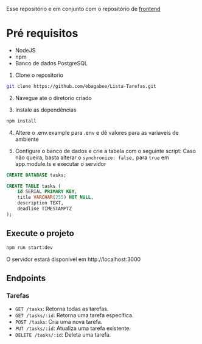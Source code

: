 Esse repositório e em conjunto com o repositório de [frontend](https://github.com/ebagabee/Angular-Task-Lists)

# Pré requisitos

- NodeJS
- npm
- Banco de dados PostgreSQL

1. Clone o repositorio

```bash
git clone https://github.com/ebagabee/Lista-Tarefas.git
```

2. Navegue ate o diretorio criado

3. Instale as dependências

```bash
npm install
```
4. Altere o .env.example para .env e dê valores para as variaveis de ambiente

5. Configure o banco de dados e crie a tabela com o seguinte script:
  Caso não queira, basta alterar o `synchronize: false,` para `true` em app.module.ts e executar o servidor

```sql
CREATE DATABASE tasks;

CREATE TABLE tasks (
    id SERIAL PRIMARY KEY,
    title VARCHAR(255) NOT NULL,
    description TEXT,
    deadline TIMESTAMPTZ
);
```

## Execute o projeto

```bash
npm run start:dev
```

O servidor estará disponível em http://localhost:3000

## Endpoints

### Tarefas

- `GET /tasks`: Retorna todas as tarefas.
- `GET /tasks/:id`: Retorna uma tarefa específica.
- `POST /tasks`: Cria uma nova tarefa.
- `PUT /tasks/:id`: Atualiza uma tarefa existente.
- `DELETE /tasks/:id`: Deleta uma tarefa.
